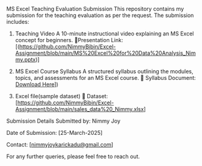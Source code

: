 MS Excel Teaching Evaluation Submission
This repository contains my submission for the teaching evaluation as per the request. The submission includes:

1. Teaching Video
A 10-minute instructional video explaining an MS Excel concept for beginners.
📌Presentation Link: [(https://github.com/NimmyBibin/Excel-Assignment/blob/main/MS%20Excel%20for%20Data%20Analysis_Nimmy.pptx)]

2. MS Excel Course Syllabus
A structured syllabus outlining the modules, topics, and assessments for an MS Excel course.
📌 Syllabus Document: [Download Here]([(https://github.com/NimmyBibin/Excel-Assignment/blob/main/Data%20Analysis%20Using%20MS%20Excel_syllabus.docx))])
3. Excel file(sample dataset)
📌 Dataset: [https://github.com/NimmyBibin/Excel-Assignment/blob/main/sales_data%20_Nimmy.xlsx]


Submission Details
Submitted by: Nimmy Joy

Date of Submission: [25-March-2025]

Contact: [nimmyjoykarickadu@gmail.com]

For any further queries, please feel free to reach out.

